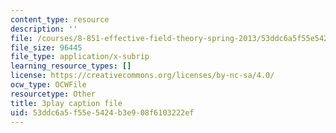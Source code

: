 ```yaml
---
content_type: resource
description: ''
file: /courses/8-851-effective-field-theory-spring-2013/53ddc6a5f55e5424b3e908f6103222ef_tKo9-jn7A3g.vtt
file_size: 96445
file_type: application/x-subrip
learning_resource_types: []
license: https://creativecommons.org/licenses/by-nc-sa/4.0/
ocw_type: OCWFile
resourcetype: Other
title: 3play caption file
uid: 53ddc6a5-f55e-5424-b3e9-08f6103222ef
---
```

